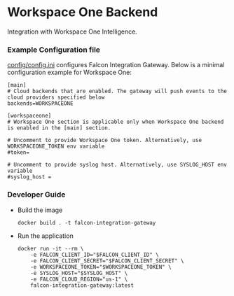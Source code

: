 # Workspace One Backend

Integration with Workspace One Intelligence.

### Example Configuration file

[config/config.ini](https://github.com/CrowdStrike/falcon-integration-gateway/blob/main/config/config.ini) configures Falcon Integration Gateway. Below is a minimal configuration example for Workspace One:
```
[main]
# Cloud backends that are enabled. The gateway will push events to the cloud providers specified below
backends=WORKSPACEONE

[workspaceone]
# Workspace One section is applicable only when Workspace One backend is enabled in the [main] section.

# Uncomment to provide Workspace One token. Alternatively, use WORKSPACEONE_TOKEN env variable
#token=

# Uncomment to provide syslog host. Alternatively, use SYSLOG_HOST env variable
#syslog_host = 

```

### Developer Guide

 - Build the image
   ```
   docker build . -t falcon-integration-gateway
   ```
 - Run the application
   ```
   docker run -it --rm \
       -e FALCON_CLIENT_ID="$FALCON_CLIENT_ID" \
       -e FALCON_CLIENT_SECRET="$FALCON_CLIENT_SECRET" \
       -e WORKSPACEONE_TOKEN="$WORKSPACEONE_TOKEN" \
       -e SYSLOG_HOST="$SYSLOG_HOST" \
       -e FALCON_CLOUD_REGION="us-1" \
       falcon-integration-gateway:latest
   ```
